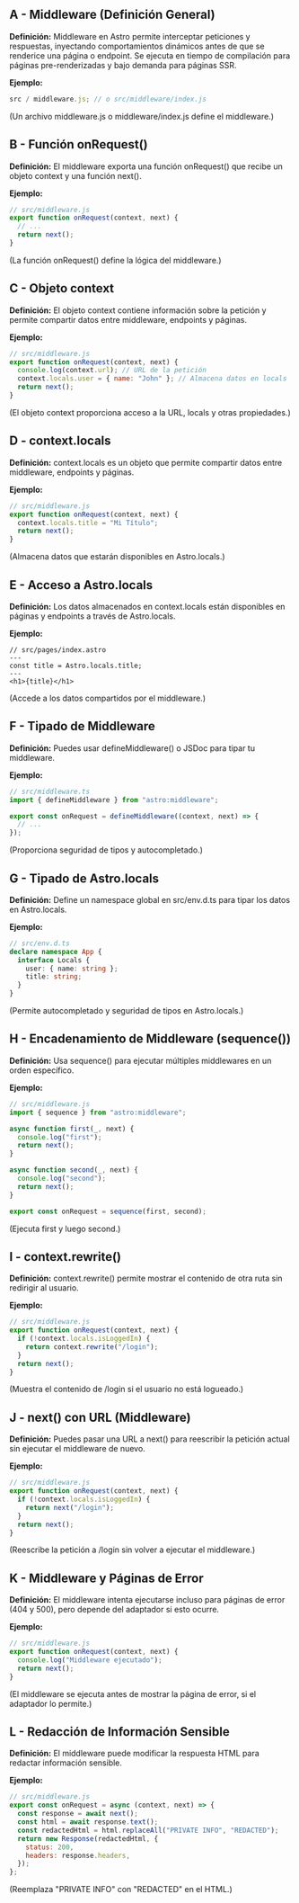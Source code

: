 ## A - Middleware (Definición General)

**Definición:** Middleware en Astro permite interceptar peticiones y respuestas, inyectando comportamientos dinámicos antes de que se renderice una página o endpoint. Se ejecuta en tiempo de compilación para páginas pre-renderizadas y bajo demanda para páginas SSR.

**Ejemplo:**

```js
src / middleware.js; // o src/middleware/index.js
```

(Un archivo middleware.js o middleware/index.js define el middleware.)

## B - Función onRequest()

**Definición:** El middleware exporta una función onRequest() que recibe un objeto context y una función next().

**Ejemplo:**

```JavaScript
// src/middleware.js
export function onRequest(context, next) {
  // ...
  return next();
}
```

(La función onRequest() define la lógica del middleware.)

## C - Objeto context

**Definición:** El objeto context contiene información sobre la petición y permite compartir datos entre middleware, endpoints y páginas.

**Ejemplo:**

```JavaScript
// src/middleware.js
export function onRequest(context, next) {
  console.log(context.url); // URL de la petición
  context.locals.user = { name: "John" }; // Almacena datos en locals
  return next();
}
```

(El objeto context proporciona acceso a la URL, locals y otras propiedades.)

## D - context.locals

**Definición:** context.locals es un objeto que permite compartir datos entre middleware, endpoints y páginas.

**Ejemplo:**

```JavaScript
// src/middleware.js
export function onRequest(context, next) {
  context.locals.title = "Mi Título";
  return next();
}
```

(Almacena datos que estarán disponibles en Astro.locals.)

## E - Acceso a Astro.locals

**Definición:** Los datos almacenados en context.locals están disponibles en páginas y endpoints a través de Astro.locals.

**Ejemplo:**

```Astro
// src/pages/index.astro
---
const title = Astro.locals.title;
---
<h1>{title}</h1>
```

(Accede a los datos compartidos por el middleware.)

## F - Tipado de Middleware

**Definición:** Puedes usar defineMiddleware() o JSDoc para tipar tu middleware.

**Ejemplo:**

```TypeScript
// src/middleware.ts
import { defineMiddleware } from "astro:middleware";

export const onRequest = defineMiddleware((context, next) => {
  // ...
});
```

(Proporciona seguridad de tipos y autocompletado.)

## G - Tipado de Astro.locals

**Definición:** Define un namespace global en src/env.d.ts para tipar los datos en Astro.locals.

**Ejemplo:**

```TypeScript
// src/env.d.ts
declare namespace App {
  interface Locals {
    user: { name: string };
    title: string;
  }
}
```

(Permite autocompletado y seguridad de tipos en Astro.locals.)

## H - Encadenamiento de Middleware (sequence())

**Definición:** Usa sequence() para ejecutar múltiples middlewares en un orden específico.

**Ejemplo:**

```JavaScript
// src/middleware.js
import { sequence } from "astro:middleware";

async function first(_, next) {
  console.log("first");
  return next();
}

async function second(_, next) {
  console.log("second");
  return next();
}

export const onRequest = sequence(first, second);
```

(Ejecuta first y luego second.)

## I - context.rewrite()

**Definición:** context.rewrite() permite mostrar el contenido de otra ruta sin redirigir al usuario.

**Ejemplo:**

```JavaScript
// src/middleware.js
export function onRequest(context, next) {
  if (!context.locals.isLoggedIn) {
    return context.rewrite("/login");
  }
  return next();
}
```

(Muestra el contenido de /login si el usuario no está logueado.)

## J - next() con URL (Middleware)

**Definición:** Puedes pasar una URL a next() para reescribir la petición actual sin ejecutar el middleware de nuevo.

**Ejemplo:**

```JavaScript
// src/middleware.js
export function onRequest(context, next) {
  if (!context.locals.isLoggedIn) {
    return next("/login");
  }
  return next();
}
```

(Reescribe la petición a /login sin volver a ejecutar el middleware.)

## K - Middleware y Páginas de Error

**Definición:** El middleware intenta ejecutarse incluso para páginas de error (404 y 500), pero depende del adaptador si esto ocurre.

**Ejemplo:**

```JavaScript
// src/middleware.js
export function onRequest(context, next) {
  console.log("Middleware ejecutado");
  return next();
}
```

(El middleware se ejecuta antes de mostrar la página de error, si el adaptador lo permite.)

## L - Redacción de Información Sensible

**Definición:** El middleware puede modificar la respuesta HTML para redactar información sensible.

**Ejemplo:**

```JavaScript
// src/middleware.js
export const onRequest = async (context, next) => {
  const response = await next();
  const html = await response.text();
  const redactedHtml = html.replaceAll("PRIVATE INFO", "REDACTED");
  return new Response(redactedHtml, {
    status: 200,
    headers: response.headers,
  });
};
```

(Reemplaza "PRIVATE INFO" con "REDACTED" en el HTML.)
